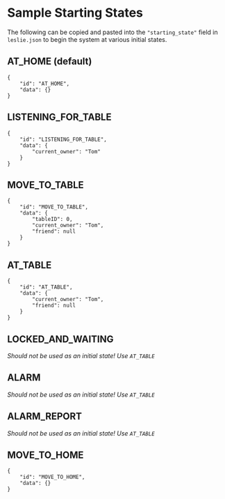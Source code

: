 # Sample Starting States

The following can be copied and pasted into the `"starting_state"` field in `leslie.json` to begin the system at various initial states.

## AT_HOME (default)
```
{
    "id": "AT_HOME",
    "data": {}
}
```

## LISTENING\_FOR_TABLE
```
{
    "id": "LISTENING_FOR_TABLE",
    "data": {
        "current_owner": "Tom"
    }
}
```

## MOVE\_TO_TABLE
```
{
    "id": "MOVE_TO_TABLE",
    "data": {
        "tableID": 0,
        "current_owner": "Tom",
        "friend": null
    }
}
```

## AT_TABLE
```
{
    "id": "AT_TABLE",
    "data": {
        "current_owner": "Tom",
        "friend": null
    }
}
```

## LOCKED\_AND_WAITING
*Should not be used as an initial state! Use `AT_TABLE`*

## ALARM
*Should not be used as an initial state! Use `AT_TABLE`*

## ALARM_REPORT
*Should not be used as an initial state! Use `AT_TABLE`*

## MOVE\_TO_HOME
```
{
    "id": "MOVE_TO_HOME",
    "data": {}
}
```
